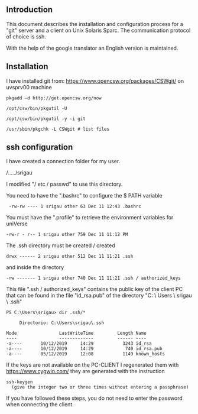 ## Introduction

This document describes the installation and configuration process for a "git" server and a client on Unix Solaris Sparc. The communication protocol of choice is ssh.

With the help of the google translator an English version is maintained.

## Installation

I have installed git from: <https://www.opencsw.org/packages/CSWgit/> on uvsprv00 machine

```
pkgadd -d http://get.opencsw.org/now

/opt/csw/bin/pkgutil -U

/opt/csw/bin/pkgutil -y -i git 

/usr/sbin/pkgchk -L CSWgit # list files
```



## ssh configuration

I have created a connection folder for my user.

/...../srigau

I modified "/ etc / passwd" to use this directory.

You need to have the ".bashrc" to configure the $ PATH variable

```
 -rw-rw ---- 1 srigau other 63 Dec 11 12:43 .bashrc
```

 You must have the ".profile" to retrieve the environment variables for uniVerse

``
 -rw-r - r-- 1 srigau other 759 Dec 11 11:12 PM
``

The .ssh directory must be created / created

``
drwx ------ 2 srigau other 512 Dec 11 11:21 .ssh
``

 and inside the directory

``
-rw ------- 1 srigau other 740 Dec 11 11:21 .ssh / authorized_keys
``

This file ".ssh / authorized_keys" contains the public key of the client PC that can be found in the file "id_rsa.pub" of the directory "C: \ Users \ srigau \ .ssh"

```
PS C:\Users\srigau> dir .ssh/*

     Directorio: C:\Users\srigau\.ssh

Mode                LastWriteTime         Length Name
----                -------------         ------ ----
-a----       10/12/2019     14:29           3243 id_rsa
-a----       10/12/2019     14:29            740 id_rsa.pub
-a----       05/12/2019     12:08           1149 known_hosts
```

If the keys are not available on the PC-CLIENT I regenerated them with <https://www.cygwin.com/> they are generated with the instruction

```
ssh-keygen
  (give the integer two or three times without entering a passphrase)
```

If you have followed these steps, you do not need to enter the password when connecting the client.

